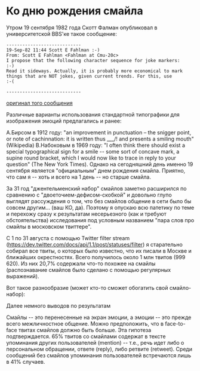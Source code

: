 # Ко дню рождения смайла

Утром 19 сентября 1982 года Скотт Фалман опубликовал в университетской BBS'ке такое сообщение:

    ----------------------------
    19-Sep-82 11:44 Scott E Fahlman :-)
    From: Scott E Fahlman <Fahlman at Cmu-20c>
    I propose that the following character sequence for joke markers:
    :-)
    Read it sideways. Actually, it is probably more economical to mark
    things that are NOT jokes, given current trends. For this, use
    :-(

    ----------------------------

[оригинал того сообщения](http://www.cs.cmu.edu/~sef/Orig-Smiley.htm)

Различные варианты использования стандартной типографики для изображения эмоций предлагались и ранее:

А.Бирсом в 1912 году: "an improvement in punctuation – the snigger point, or note of cachinnation: it is written thus \___/! and presents a smiling mouth" (Wikipedia)
В.Набоковым в 1969 году: "I often think there should exist a special typographical sign for a smile -- some sort of concave mark, a supine round bracket, which I would now like to trace in reply to your question" (The New York Times).
Однако на сегодняшний день именно 19 сентября является "официальным" днем рождения смайла. Приятно, что сам я -- хоть и всего на 1 день -- но старше смайла.

За 31 год "джентельменский набор" смайлов заметно расширился по сравнению с "двоеточием-дефисом-скобкой" и довольно глупо выглядят рассуждения о том, что без смайлов общение в сети было бы совсем другим... (ваш КО, да). Поэтому я опускаю всю патетику по теме и перехожу сразу к результатам несерьезного (как и требуют обстоятельства) исследования под условным названием "пара слов про смайлы в московском твиттере".

С 1 по 31 августа с помощью Twitter filter stream (https://dev.twitter.com/docs/api/1.1/post/statuses/filter) я старательно собирал все твиты, о которых было известно, что их писали в Москве и ближайших окрестностях. Всего получилось около 1 млн твитов (999 620). Из них 20,7% содержали что-то похожее на смайлы (распознавание смайлов было сделано с помощью регулярных выражений).

Вот такое разнообразие (может кто-то сможет обогатить свой смайло-набор):



Далее немного выводов по результатам

Смайлы -- это перенесенные на экран эмоции, а эмоции -- это прежде всего межличностное общение. Можно предположить, что в face-to-face твитах смайлов должно быть больше. Эта гипотеза подтверждается. 65% твитов со смайлами содержат в тексте упоминания других пользователей (mention) -- т.е., речь идет либо о персональном обращении, ответе (reply), либо ретвите (retweet). Среди сообщений без смайлов упоминания пользователей встречаются лишь в 41% случаев.
